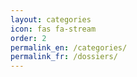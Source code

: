 ```yaml
---
layout: categories
icon: fas fa-stream
order: 2
permalink_en: /categories/
permalink_fr: /dossiers/
---
```


